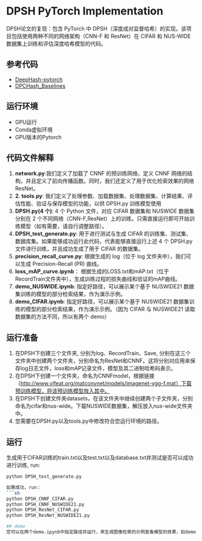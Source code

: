 # DPSH PyTorch Implementation

DPSH论文的复现：包含 PyTorch 中 DPSH（深度成对监督哈希）的实现。该项目包括使用两种不同的网络架构（CNN-F 和 ResNet）在 CIFAR 和 NUS-WIDE 数据集上训练和评估深度哈希模型的代码。

## 参考代码
- [DeepHash-pytorch](https://github.com/swuxyj/DeepHash-pytorch)
- [DPCHash_Baselines](https://github.com/Huenao/DPCHash_Baselines)

## 运行环境
- GPU运行
- Conda虚拟环境
- GPU版本的Pytorch

## 代码文件解释
1. **network.py**:我们定义了加载了 CNNF 的预训练网络，定义 CNNF 网络的结构，并且定义了前向传播函数。同时，我们还定义了用于优化检索效果的网络ResNet。
2. **2.	tools.py**: 我们定义了处理参数、加载数据集、处理数据集、计算结果、评估性能、验证与保存模型的功能，以供 DPSH.py 训练模型使用
3. **DPSH.py(4 个)**: 4 个 Python 文件，对应 CIFAR 数据集和 NUSWIDE 数据集分别在 2 个不同网络（CNN-F,ResNet）上的训练。只需直接运行即可开始训练模型（如有需要，请自行调整路径）。
4. **DPSH_test_generate.py**: 用于进行测试与生成 CIFAR 的训练集、测试集、数据库集。如果能够成功运行此代码，代表能够直接运行上述 4 个 DPSH.py 文件进行训练，并且成功生成了用于 CIFAR 的数据集。
5. **precision_recall_curve.py**: 根据生成的 log（位于 log 文件夹中），我们可以生成 Precision-Recall (PR) 曲线。
6. **loss_mAP_curve.ipynb**： 根据生成的LOSS.txt和mAP.txt（位于RecordTrain文件夹中），生成训练过程的损失曲线和验证的mAP曲线。
7. **demo_NUSWIDE.ipynb**: 指定好路径，可以展示某个基于 NUSWIDE21 数据集训练的模型的部分检索结果，作为演示示例。
8.	**demo_CIFAR.ipynb**: 指定好路径，可以展示某个基于 NUSWIDE21 数据集训练的模型的部分检索结果，作为演示示例。（因为 CIFAR 与 NUSWIDE21 读取数据集的方法不同，所以有两个 demo）


## 运行准备
1.	在DPSH下创建三个文件夹, 分别为log、RecordTrain、Save, 分别在这三个文件夹中创建两个文件夹，分别命名为ResNet和CNNF。这将分别对应用来保存log日志文件，loss和mAP记录文件，模型及其二进制哈希码表示。
2.	在DPSH下创建一个文件夹，命名为CNNFmodel，根据链接（http://www.vlfeat.org/matconvnet/models/imagenet-vgg-f.mat）下载预训练模型，将该预训练模型放入其中。
3.	在DPSH下创建文件夹datasets，在该文件夹中继续创建两个子文件夹，分别命名为cifar和nus-wide。下载NUSWIDE数据集，解压放入nus-wide文件夹中。
4.	您需要在DPSH.py以及tools.py中修改符合您运行环境的路径。


## 运行

生成用于CIFAR训练的train.txt以及test.txt以及database.txt并测试是否可以成功进行训练, run:
```sh
python DPSH_test_generate.py

如果成功，run：
```sh
python DPSH_CNNF_CIFAR.py
python DPSH_CNNF_NUSWIDE21.py
python DPSH_ResNet_CIFAR.py
python DPSH_ResNet_NUSWIDE21.py

## demo
您可以在两个demo.ipynb中指定路径并运行，来生成图像检索的示例查看模型的效果，如demo里的两个png。


